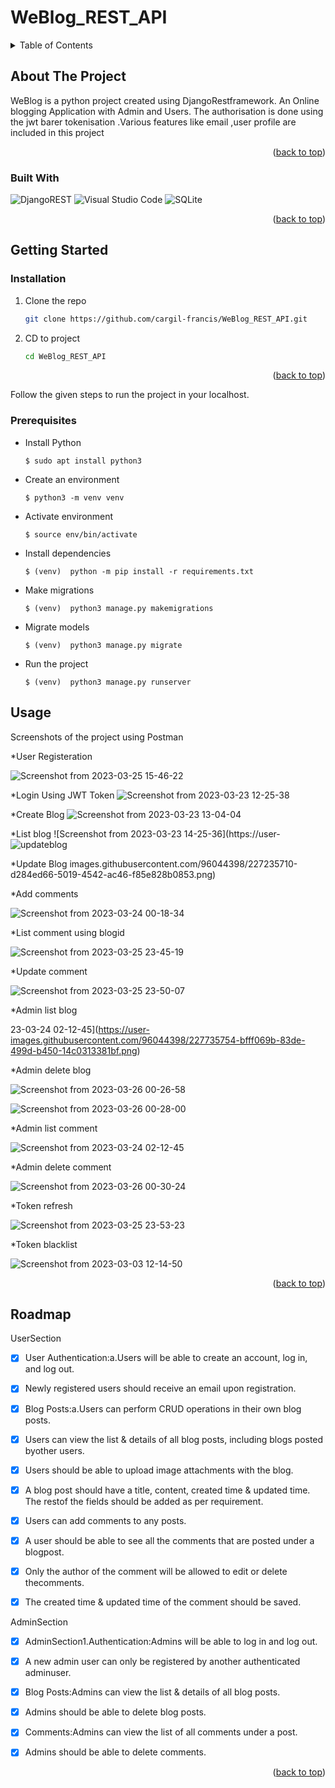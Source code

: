 # WeBlog_REST_API


<!-- TABLE OF CONTENTS -->
<details>
  <summary>Table of Contents</summary>
  <ol>
    <li>
      <a href="#about-the-project">About The Project</a>
      </li>
	      <ul>
		       <li><a href="#built-with">Built With</a></li>
	     </ul>
	    <li>
	      <a href="#getting-started">Getting Started</a></li>
	      <ul>
	        <li><a href="#installation">Installation</a></li>
	        <li><a href="#prerequisites">Prerequisites</a></li>
</ul>
<li><a href="#usage">Usage</a></li>
    <li><a href="#roadmap">Roadmap</a></li>
 
    
  </ol>
</details>

<!-- ABOUT THE PROJECT -->
## About The Project

WeBlog  is a python project created using DjangoRestframework.
An Online blogging Application with  Admin and Users. The authorisation is done using the jwt barer tokenisation .Various features like email ,user profile are included in this project

<p align="right">(<a href="#readme-top">back to top</a>)</p>


### Built With

[Django]: https://docs.djangoproject.com/en/4.1/
[Django Restframework]: https://www.django-rest-framework.org/
![DjangoREST](https://img.shields.io/badge/DJANGO-REST-ff1709?style=for-the-badge&logo=django&logoColor=white&color=ff1709&labelColor=gray)
![Visual Studio Code](https://img.shields.io/badge/Visual%20Studio%20Code-0078d7.svg?style=for-the-badge&logo=visual-studio-code&logoColor=white)
![SQLite](https://img.shields.io/badge/sqlite-%2307405e.svg?style=for-the-badge&logo=sqlite&logoColor=white)

<p align="right">(<a href="#readme-top">back to top</a>)</p>

<!-- GETTING STARTED -->
## Getting Started
### Installation


1. Clone the repo
   ```sh
   git clone https://github.com/cargil-francis/WeBlog_REST_API.git
   ```
2. CD to project
   ```sh
   cd WeBlog_REST_API
   ```


<p align="right">(<a href="#readme-top">back to top</a>)</p>



Follow the given steps to run the project in your localhost. 

### Prerequisites
* Install Python
  ```
  $ sudo apt install python3
  ```
* Create an environment
  ```
  $ python3 -m venv venv
  ```
  
* Activate environment
  ```
  $ source env/bin/activate
  ```

* Install dependencies
  ```
  $ (venv)  python -m pip install -r requirements.txt
  ```

* Make migrations
  ```
  $ (venv)  python3 manage.py makemigrations
  ```

* Migrate models
  ```
  $ (venv)  python3 manage.py migrate
  ```

* Run the project
  ```
  $ (venv)  python3 manage.py runserver
  ```




<!-- USAGE EXAMPLES -->
## Usage

Screenshots of the project using Postman

*User Registeration
 
 ![Screenshot from 2023-03-25 15-46-22](https://user-images.githubusercontent.com/96044398/227735637-3a599214-f194-474c-b97f-3aae2d39b25e.png)

*Login Using 
JWT Token
![Screenshot from 2023-03-23 12-25-38](https://user-images.githubusercontent.com/96044398/227235956-2d3de5bf-830d-433b-9417-74730b63ef24.png)

 
*Create Blog 
![Screenshot from 2023-03-23 13-04-04](https://user-images.githubusercontent.com/96044398/227236510-b3bd7327-62ef-4380-b706-e7580f9a7ccc.png)


*List blog
![Screenshot from 2023-03-23 14-25-36](https://user-![updateblog](https://user-images.githubusercontent.com/96044398/227735425-1f06266a-72de-459f-8b65-5c89fc9fa3c1.png)


*Update Blog
images.githubusercontent.com/96044398/227235710-d284ed66-5019-4542-ac46-f85e828b0853.png)


*Add comments

![Screenshot from 2023-03-24 00-18-34](https://user-images.githubusercontent.com/96044398/227736038-5f022d5c-7609-4d32-bfb3-f9be3e0369a5.png)

*List comment using blogid

![Screenshot from 2023-03-25 23-45-19](https://user-images.githubusercontent.com/96044398/227735361-671525b6-c248-4c00-8edb-d1dbe3c0f288.png)

*Update comment

![Screenshot from 2023-03-25 23-50-07](https://user-images.githubusercontent.com/96044398/227735474-62988de8-142f-4fd6-b7c2-450ff4618d3a.png)


*Admin list blog

23-03-24 02-12-45](https://user-images.githubusercontent.com/96044398/227735754-bfff069b-83de-499d-b450-14c0313381bf.png)

*Admin delete blog

![Screenshot from 2023-03-26 00-26-58](https://user-images.githubusercontent.com/96044398/227736251-ec3172fa-a5ee-441a-a2c2-cbafe9720ced.png)

![Screenshot from 2023-03-26 00-28-00](https://user-images.githubusercontent.com/96044398/227736258-0ce59c75-9c8c-462c-940e-e64a0537a622.png)


*Admin list comment

![Screenshot from 2023-03-24 02-12-45](https://user-images.githubusercontent.com/96044398/227735825-6a9b0a63-a41a-4752-9061-d8869ed99f24.png)

*Admin delete comment

![Screenshot from 2023-03-26 00-30-24](https://user-images.githubusercontent.com/96044398/227736345-dc69989f-f571-47ae-8f48-545866fcce8b.png)


*Token refresh

![Screenshot from 2023-03-25 23-53-23](https://user-images.githubusercontent.com/96044398/227735522-71afb5ef-807b-4c4a-857c-62a992a281a7.png)

*Token blacklist

![Screenshot from 2023-03-03 12-14-50](https://user-images.githubusercontent.com/96044398/222651928-4f8658ef-18c2-4c4c-a966-d0846a4bb7bb.png)




<p align="right">(<a href="#readme-top">back to top</a>)</p>


<!-- ROADMAP -->
## Roadmap
UserSection
-[X] User Authentication:a.Users will be able to create an account, log in, and log out.

-[X] Newly registered users should receive an email upon registration.

-[X] Blog Posts:a.Users can perform CRUD operations in their own blog posts.

-[X] Users can view the list & details of all blog posts, including blogs posted byother users.

-[X] Users should be able to upload image attachments with the blog.

-[X] A blog post should have a title, content, created time & updated time. The restof the fields should be added as per requirement.

-[X] Users can add comments to any posts.

-[X] A user should be able to see all the comments that are posted under a blogpost.

-[X] Only the author of the comment will be allowed to edit or delete thecomments.

-[X] The created time & updated time of the comment should be saved.

 AdminSection
 
-[X] AdminSection1.Authentication:Admins will be able to log in and log out.

-[X] A new admin user can only be registered by another authenticated adminuser. 

-[X] Blog Posts:Admins can view the list & details of all blog posts.

-[X] Admins should be able to delete blog posts.

-[X] Comments:Admins can view the list of all comments under a post.

-[X] Admins should be able to delete comments.




<p align="right">(<a href="#readme-top">back to top</a>)</p>
